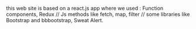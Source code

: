 this web site is based on a react.js app where we used :
Function components, Redux // Js methods like fetch, map, filter // some libraries like Bootstrap and bbbootstrap, Sweat Alert. 
